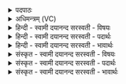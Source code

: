 <details><summary>पदपाठः</summary>

कु॒क्कु॒टः। अ॒सि॒। मधु॑जिह्व॒ इति॒ मधु॑ऽजिह्वः। इष॑म्। ऊर्ज्ज॑म्। आ। वद॒। त्वया॑। व॒यं। सं॒घा॒तम् सं॑घात॒मि॑ति संघा॒तꣳसं॑घातम्। जे॒ष्म॒। व॒र्षवृद्ध॒मिति व॒र्षऽवृद्ध॑म्। अ॒सि॒। प्रति। त्वा॒। व॒र्षवृ॑द्ध॒मिति व॒र्षऽवृ॑द्धम्। वे॒त्तु॒। परा॑पूत॒मिति॒। परा॑ऽपूतम्। रक्षः॑। परा॑पूता॒ इति॒ परा॑ऽपूताः। अरा॑तयः। अप॑हत॒मित्यप॑ऽहतम्। रक्षः॑। वा॒युः। वः॒। वि। वि॒न॒क्तु दे॒वः। वः॒। स॒वि॒ता। हिर॑ण्यपाणि॒रिति॒ हिर॑ण्यऽपाणिः। प्रति॑। गृ॒भ्णा॒तु॒। अच्छिद्रेण। पा॒णिना॑। १६।
</details>

<details><summary>अधिमन्त्रम् (VC)</summary>

- वायुः सविता देवता
- परमेष्ठी प्रजापतिर्ऋषिः
- स्वराड् ब्राह्मी त्रिष्टुप्, विराड् गायत्री,
- षड्जः
</details>

<details><summary>हिन्दी - स्वामी दयानन्द सरस्वती  - विषयः</summary>

फिर भी यह यज्ञ कैसा है, सो अगले मन्त्र में उपदेश किया है ॥
</details>

<details><summary>हिन्दी - स्वामी दयानन्द सरस्वती  - पदार्थः</summary>

पदार्थान्वयभाषाः -  जिस कारण यह यज्ञ (मधुजिह्वः) जिस में मधुर गुणयुक्त वाणी हो तथा (कुक्कुटः) चोर वा शत्रुओं का विनाश करनेवाला (असि) है और (इषम्) अन्न आदि पदार्थ वा (ऊर्जम्) विद्या आदि बल और उत्तम से उत्तम रस को देता है, इसी से उसका अनुष्ठान सदा करना चाहिये। हे विद्वान् लोगो ! तुम उक्त गुणों को देनेवाला जो तीन प्रकार का यज्ञ है, उसके अनुष्ठान और गुण के ज्ञाता (असि) हो, अतः हम लोगों को भी उसके गुणों का (आवद) उपदेश करो, जिससे (वयम्) हम लोग (त्वया) तुम्हारे साथ (संघातं संघातम्) जिनमें उत्तम रीति से शत्रुओं का पराजय होता है अर्थात् अति भारी संग्रामों को वारम्वार (आ जेष्म) सब प्रकार से जीतें, क्योंकि आप युद्धविद्या के जाननेवाले (असि) हैं, इसी से सब मनुष्य (वर्षवृद्धम्) शस्त्र और अस्त्रविद्या की वर्षा को बढ़ानेवाले (त्वा) आप तथा (वर्षवृद्धम्) वृष्टि के बढ़ानेवाले उक्त यज्ञ को (प्रतिवेत्तु) जानें। इस प्रकार संग्राम करके सब मनुष्यों को (परापूतम्) पवित्रता आदि गुणों को छोड़नेवाले (रक्षः) दुष्ट मनुष्य तथा (परापूताः) शुद्धि को छोड़नेवाले और (अरातयः) दान आदि धर्म से रहित शत्रुजन तथा (रक्षः) डाकुओं का जैसे (अपहतम्) नाश हो सके, वैसा प्रयत्न सदा करना चाहिये। जैसे यह (हिरण्यपाणिः) जिसका ज्योति हाथ है, ऐसा जो (वायुः) पवन है, वह (अच्छिद्रेण) एकरस (पाणिना) अपने गमनागमन व्यवहार से यज्ञ और संसार में अग्नि और सूर्य्य से अति सूक्ष्म हुए पदार्थों को (प्रतिगृभ्णातु) ग्रहण करता है। वा (हिरण्यपाणिः) जैसे किरण हैं हाथ जिस के वह (हिरण्यपाणिः) किरण व्यवहार से (सविता) वृष्टि वा प्रकाश के द्वारा दिव्य गुणों के उत्पन्न करने में हेतु (देवः) प्रकाशमय सूर्य्यलोक (वः) उन पदार्थों को (विविनक्तु) अलग-अलग अर्थात् परमाणुरूप करता है, वैसे ही परमेश्वर वा विद्वान् पुरुष (अच्छिद्रेण) निरन्तर (पाणिना) अपने उपदेशरूप व्यवहार से सब विद्याओं को (विविनक्तु) प्रकाश करें, वैसे ही कृपा करके प्रीति के साथ (वः) तुमको अत्यन्त आनन्द करने के लिये (प्रतिगृभ्णातु) ग्रहण करते हैं ॥१६॥
</details>

<details><summary>हिन्दी - स्वामी दयानन्द सरस्वती  - भावार्थः</summary>

भावार्थभाषाः -  इस मन्त्र में श्लेषालङ्कार है। परमेश्वर सब मनुष्यों को आज्ञा देता है कि यज्ञ का अनुष्ठान, संग्राम में शत्रुओं का पराजय, अच्छे-अच्छे गुणों का ज्ञान, विद्वानों की सेवा, दुष्ट मनुष्य वा दुष्ट दोषों का त्याग तथा सब पदार्थों को अपने ताप से छिन्न-भिन्न करनेवाला अग्नि वा सूर्य्य और उनका धारण करनेवाला वायु है, ऐसा ज्ञान और ईश्वर की उपासना तथा विद्वानों का समागम करके और सब विद्याओं को प्राप्त होके सब के लिये सब सुखों की उत्पन्न करनेवाली उन्नति सदा करनी चाहिये ॥१६॥
</details>

<details><summary>संस्कृत - स्वामी दयानन्द सरस्वती  - विषयः</summary>

पुनः स यज्ञः कीदृशोऽस्तीत्युपदिश्यते ॥
</details>

<details><summary>संस्कृत - स्वामी दयानन्द सरस्वती  - पदार्थः</summary>

पदार्थान्वयभाषाः -  यतोऽयं यज्ञो मधुजिह्वः कुक्कुटोऽस्यस्तीषमूर्ज्जं च प्रापयति तस्मात् स सदैवानुष्ठेयः। हे विद्वन् ! त्वमस्य त्रिविधस्य यज्ञस्यानुष्ठानस्य गुणानां च वेत्तासि तस्माद् आवद प्रत्यक्षमुपदिश। यतो वयं त्वया सह संघातं संघातमाजेष्म सर्वान् संग्रामान् विजयेमहि। सर्वो मनुष्यो वर्षवृद्धं त्वा त्वां तं वर्षवृद्धं यज्ञं वा प्रतिवेत्तु। एवं कृत्वा सर्वैर्जनैः परापूतं रक्षः परापूता अरातयोऽपहतं रक्षः सदैव कार्य्यम्। यथाऽयं हिरण्यपाणिर्वायुरच्छिद्रेण पाणिना यज्ञे संसारेऽग्निना सूर्य्येण विच्छिन्नान् पदार्थकणान् प्रतिगृभ्णाति। यथा च हिरण्यपाणिः सविता देवः [वः] तान् विविनक्ति पृथक्करोति तथैव परमेश्वरो विद्वान् मनुष्यश्चाच्छिद्रेण पाणिना सर्वा विद्या विविनक्तु। प्रतिगृभ्णातु तथैव कृपया संप्रीत्या चैतौ वो युष्मानानन्दकरणाय प्रतिगृह्णीतः ॥१६॥
</details>

<details><summary>संस्कृत - स्वामी दयानन्द सरस्वती  - भावार्थः</summary>

भावार्थभाषाः -  अत्र श्लेषालङ्कारः। ईश्वरः सर्वान् मनुष्यानाज्ञापयति मनुष्यैर्यज्ञानुष्ठानं संग्रामे दुष्टशत्रूणां विजयो गुणज्ञानं विद्यावृद्धसेवनं दुष्टानां मनुष्याणां दोषाणां वा निराकरणं सर्वपदार्थच्छेदकोऽग्निः सूर्य्यो वा तथा सर्वपदार्थधारको वायुश्चास्तीति विज्ञानं परमेश्वरोपासनां विद्वत्समागमं च कृत्वा सर्वा विद्याः प्राप्य सदैव सर्वार्था सुखोन्नतिः कार्येति ॥१६॥
</details>